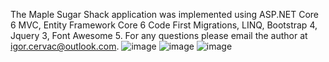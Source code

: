 The Maple Sugar Shack application was implemented using ASP.NET Core 6 MVC, Entity Framework Core 6 Code First Migrations, LINQ, Bootstrap 4, Jquery 3, Font Awesome 5.
For any questions please email the author at <a href="mailto:igor.cervac@outlook.com">igor.cervac@outlook.com</a>.
![image](https://github.com/igwebdev21/mss/assets/106434638/f0fe1e2b-7766-4cd3-a37f-6fd7bac11c87)
![image](https://github.com/igwebdev21/mss/assets/106434638/dd474fdd-83f0-474c-b81d-0f481cb2293a)
![image](https://github.com/igwebdev21/mss/assets/106434638/24fd563c-213e-419b-ae21-ea10d3c58da8)



